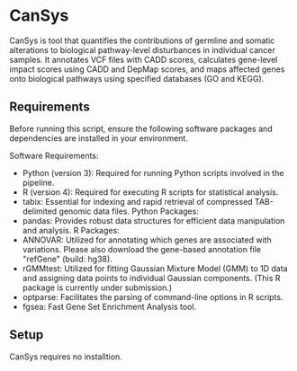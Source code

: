 # CanSys
CanSys is tool that quantifies the contributions of germline and somatic alterations to biological pathway-level disturbances in individual cancer samples. It annotates VCF files with CADD scores, calculates gene-level impact scores using CADD and DepMap scores, and maps affected genes onto biological pathways using specified databases (GO and KEGG).

## Requirements
Before running this script, ensure the following software packages and dependencies are installed in your environment.

Software Requirements:
 - Python (version 3): Required for running Python scripts involved in the pipeline.
 - R (version 4): Required for executing R scripts for statistical analysis.
 - tabix: Essential for indexing and rapid retrieval of compressed TAB-delimited genomic data files.
Python Packages:
- pandas: Provides robust data structures for efficient data manipulation and analysis.
R Packages:
- ANNOVAR: Utilized for annotating which genes are associated with variations. Please also download the gene-based annotation file "refGene" (build: hg38).
- rGMMtest: Utilized for fitting Gaussian Mixture Model (GMM) to 1D data and assigning data points to individual Gaussian components. (This R package is currently under submission.)
- optparse: Facilitates the parsing of command-line options in R scripts.
- fgsea: Fast Gene Set Enrichment Analysis tool.

## Setup
CanSys requires no installtion. 

